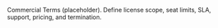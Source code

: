 Commercial Terms (placeholder). Define license scope, seat limits, SLA, support, pricing, and termination.
